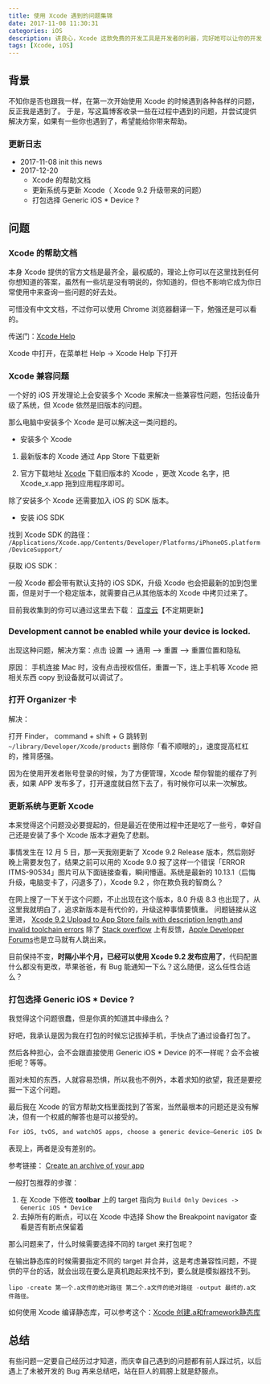 ```yaml
---
title: 使用 Xcode 遇到的问题集锦
date: 2017-11-08 11:30:31
categories: iOS
description: 讲良心，Xcode 这款免费的开发工具是开发者的利器，完好她可以让你的开发如虎添翼，而我也只是摸石头过河的一点点掌握，不同于以往使用 Android Studio ，现在我会慢慢记录一些过程中的问题，期待哪一天回头看的时候让自己感动。
tags: [Xcode, iOS]
---
```

## 背景

不知你是否也跟我一样，在第一次开始使用 Xcode 的时候遇到各种各样的问题，反正我是遇到了。
于是，写这篇博客收录一些在过程中遇到的问题，并尝试提供解决方案，如果有一些你也遇到了，希望能给你带来帮助。

### 更新日志

* 2017-11-08 init this news
* 2017-12-20 
    - Xcode 的帮助文档
    - 更新系统与更新 Xcode（ Xcode 9.2 升级带来的问题）
    - 打包选择 Generic iOS * Device ?

## 问题

### Xcode 的帮助文档

本身 Xcode 提供的官方文档是最齐全，最权威的，理论上你可以在这里找到任何你想知道的答案，虽然有一些坑是没有明说的，你知道的，但也不影响它成为你日常使用中来查询一些问题的好去处。

可惜没有中文文档，不过你可以使用 Chrome 浏览器翻译一下，勉强还是可以看的。

传送门：[Xcode Help](http://help.apple.com/xcode/mac/current/#/)

Xcode 中打开，在菜单栏 Help -> Xcode Help 下打开

### Xcode 兼容问题

一个好的 iOS 开发理论上会安装多个 Xcode 来解决一些兼容性问题，包括设备升级了系统，但 Xcode 依然是旧版本的问题。

那么电脑中安装多个 Xcode 是可以解决这一类问题的。

* 安装多个 Xcode

1. 最新版本的 Xcode 通过 App Store 下载更新

2. 官方下载地址 [Xcode](https://developer.apple.com/download/more/?=for%20Xcode) 下载旧版本的 Xcode ，更改 Xcode 名字，把 Xcode_x.app 拖到应用程序即可。

除了安装多个 Xcode 还需要加入 iOS 的 SDK 版本。

* 安装 iOS SDK

找到 Xcode SDK 的路径： `/Applications/Xcode.app/Contents/Developer/Platforms/iPhoneOS.platform/DeviceSupport/`

获取 iOS SDK：

一般 Xcode 都会带有默认支持的 iOS SDK，升级 Xcode 也会把最新的加到包里面，但是对于一个稳定版本，就需要自己从其他版本的 Xcode 中拷贝过来了。

目前我收集到的你可以通过这里去下载： [百度云](https://pan.baidu.com/s/1hsw54SO)【不定期更新】

### Development cannot be enabled while your device is locked.

出现这种问题，解决方案：点击 设置 --> 通用 --> 重置  --> 重置位置和隐私

原因： 手机连接 Mac 时，没有点击授权信任，重置一下，连上手机等 Xcode 把相关东西 copy 到设备就可以调试了。

### 打开 Organizer 卡

解决：

打开 Finder， command + shift + G 跳转到 `~/library/Developer/Xcode/products` 删除你「看不顺眼的」，速度提高杠杠的，推背感强。

因为在使用开发者账号登录的时候，为了方便管理，Xcode 帮你智能的缓存了列表，如果 APP 发布多了，打开速度就自然下去了，有时候你可以来一次解放。

### 更新系统与更新 Xcode

本来觉得这个问题没必要提起的，但是最近在使用过程中还是吃了一些亏，幸好自己还是安装了多个 Xcode 版本才避免了悲剧。

事情发生在 12 月 5 日，那一天我刚更新了 Xcode 9.2 Release 版本，然后刚好晚上需要发包了，结果之前可以用的 Xcode 9.0 报了这样一个错误「ERROR ITMS-90534」图片可从下面链接查看，瞬间懵逼。系统是最新的 10.13.1（后悔升级，电脑变卡了，闪退多了），Xcode 9.2 ，你在欺负我的智商么？

在网上搜了一下关于这个问题，不止出现在这个版本，8.0 升级 8.3 也出现了，从这里我就明白了，追求新版本是有代价的，升级这种事情要慎重。
问题链接从这里进， [Xcode 9.2 Upload to App Store fails with description length and invalid toolchain errors](https://stackoverflow.com/questions/47644270/xcode-9-2-upload-to-app-store-fails-with-description-length-and-invalid-toolchai) 除了 [Stack overflow](https://stackoverflow.com) 上有反馈，[Apple Developer Forums](https://forums.developer.apple.com)也是立马就有人跳出来。

目前保持不变，**时隔小半个月，已经可以使用 Xcode 9.2 发布应用了**，代码配置什么都没有更改，苹果爸爸，有 Bug 能通知一下么？这么随便，这么任性合适么？

### 打包选择 Generic iOS * Device ?

我觉得这个问题很蠢，但是你真的知道其中缘由么？

好吧，我承认是因为我在打包的时候忘记拔掉手机，手快点了通过设备打包了。

然后各种担心，会不会跟直接使用 Generic iOS * Device 的不一样呢？会不会被拒呢？等等。

面对未知的东西，人就容易恐惧，所以我也不例外，本着求知的欲望，我还是要挖掘一下这个问题。

最后我在 Xcode 的官方帮助文档里面找到了答案，当然最根本的问题还是没有解决，但有一个权威的解答也是可以接受的。

```bash
For iOS, tvOS, and watchOS apps, choose a generic device—Generic iOS Device, Generic tvOS Device, or Generic iOS Device + watchOS Device—or choose your device name from the Scheme toolbar menu. If a device is connected to your Mac, the device name appears in the Scheme toolbar menu. When you disconnect the device, the menu item changes to the generic device name.
```

表现上，两者是没有差别的。

参考链接： [Create an archive of your app](http://help.apple.com/xcode/mac/current/#/devf37a1db04)

一般打包推荐的步骤：

1. 在 Xcode 下修改 **toolbar** 上的 target 指向为 `Build Only Devices -> Generic iOS * Device`
2. 去掉所有的断点，可以在 Xcode 中选择 Show the Breakpoint navigator 查看是否有断点保留着

那么问题来了，什么时候需要选择不同的 target 来打包呢？

在输出静态库的时候需要指定不同的 target 并合并，这是考虑兼容性问题，不提供的平台的话，就会出现在要么是真机跑起来找不到，要么就是模拟器找不到。

```shell
lipo -create 第一个.a文件的绝对路径 第二个.a文件的绝对路径 -output 最终的.a文件路径。
```

如何使用 Xcode 编译静态库，可以参考这个：[Xcode 创建.a和framework静态库](http://www.jianshu.com/p/43d55ae49f59)

## 总结

有些问题一定要自己经历过才知道，而庆幸自己遇到的问题都有前人踩过坑，以后遇上了未被开发的 Bug 再来总结吧，站在巨人的肩膀上就是舒服点。


